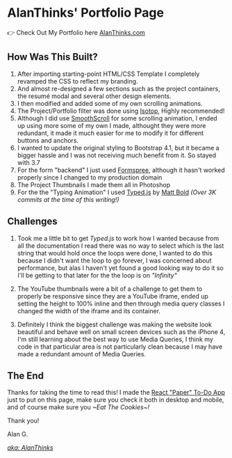 # AlanThinks' Portfolio Page

👉 Check Out My Portfolio here [AlanThinks.com](http://alanthinks.com)

## How Was This Built?

1.  After importing starting-point HTML/CSS Template I completely revamped the CSS to reflect my branding.
2.  And almost re-designed a few sections such as the project containers, the resumé modal and several other design elements.
3.  I then modified and added some of my own scrolling animations.
4.  The Project/Portfolio filter was done using [Isotop](https://isotope.metafizzy.co/), Highly recommended!
5.  Although I did use [SmoothScroll](http://www.smoothscroll.net/) for some scrolling animation, I ended up using more some of my own I made, althought they were more redundant, it made it much easier for me to modify it for different buttons and anchors.
6.  I wanted to update the original styling to Bootstrap 4.1, but it became a bigger hassle and I was not receiving much benefit from it. So stayed with 3.7
7.  For the form "backend" I just used [Formspree](http://formspree.io), although it hasn't worked properly since I changed to my production domain
8.  The Project Thumbnails I made them all in Photoshop
9.  For the the "Typing Animation" I used [Typed.js](https://mattboldt.com/typed.js/) by [Matt Bold](https://github.com/mattboldt) _(Over 3K commits at the time of this writing!)_

## Challenges

1.  Took me a little bit to get _Typed.js_ to work how I wanted because from all the documentation I read there was no way to select which is the last string that would hold once the loops were done, I wanted to do this because I didn't want the loop to go forever, I was concerned about performance, but alas I haven't yet found a good looking way to do it so I'll be getting to that later for the the loop is on _"Infinity"_

2.  The YouTube thumbnails were a bit of a challenge to get them to properly be responsive since they are a YouTube iframe, ended up setting the height to 100% inline and then through media query classes I changed the width of the iframe and its container.

3.  Definitely I think the biggest challenge was making the website look beautiful and behave well on small screen devices such as the iPhone 4, I'm still learning about the best way to use Media Queries, I think my code in that particular area is not particularly clean because I may have made a redundant amount of Media Queries.

## The End

Thanks for taking the time to read this! I made the [React "Paper" To-Do App](http://alanthinks.com/projects/paper-to-do-list-app/index.html) just to put on this page, make sure you check it both in desktop and mobile, and of course make sure you _~Eat The Cookies~!_

Thank you!

Alan G.

[_aka: AlanThinks_](http://AlanThinks.com)
